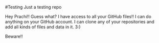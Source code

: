 #Testing
Just a testing repo

Hey Prachi!! Guess what? I have access to all your GitHub files!! I can do anything on your GitHub account. I can clone any of your repositories and add all kinds of files and data in it. 3:) 

Beware!!

